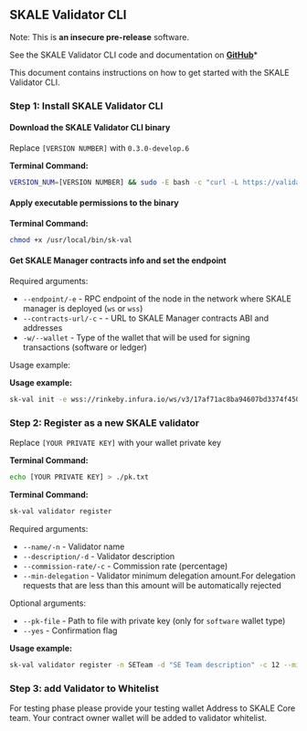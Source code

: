## SKALE Validator CLI

Note: This is **an insecure pre-release** software.

See the SKALE Validator CLI code and documentation on [**GitHub**](https://github.com/skalenetwork/validator-cli)*‍  

This document contains instructions on how to get started with the SKALE Validator CLI.  

### Step 1: Install SKALE Validator CLI

#### Download the SKALE Validator CLI binary

Replace `[VERSION NUMBER]` with `0.3.0-develop.6`

**Terminal Command:**

```bash
VERSION_NUM=[VERSION NUMBER] && sudo -E bash -c "curl -L https://validator-cli.sfo2.digitaloceanspaces.com/develop/sk-val-$VERSION_NUM-`uname -s`-`uname -m` >  /usr/local/bin/sk-val"
```

#### Apply executable permissions to the binary

**Terminal Command:**

```bash
chmod +x /usr/local/bin/sk-val
```

#### Get SKALE Manager contracts info and set the endpoint

Required arguments:

-   `--endpoint/-e` - RPC endpoint of the node in the network where SKALE manager is deployed (`ws` or `wss`)
-   `--contracts-url/-c` - - URL to SKALE Manager contracts ABI and addresses
-   `-w/--wallet` - Type of the wallet that will be used for signing transactions (software or ledger)

Usage example:

**Usage example:**

```bash
sk-val init -e wss://rinkeby.infura.io/ws/v3/17af71ac8ba94607bd3374f4509ce17c -c https://skale-se.sfo2.digitaloceanspaces.com/skale-manager-incentivized-onboarding-alpine-v1.json --wallet software
```

### Step 2: Register as a new SKALE validator

Replace `[YOUR PRIVATE KEY]` with your wallet private key 

**Terminal Command:**

```bash
echo [YOUR PRIVATE KEY] > ./pk.txt
```

**Terminal Command:**

```bash
sk-val validator register
```

Required arguments:

-   `--name/-n` - Validator name
-   `--description/-d` - Validator description
-   `--commission-rate/-c` - Commission rate (percentage)
-   `--min-delegation` - Validator minimum delegation amount.For delegation requests that are less than this amount will be automatically rejected

Optional arguments:

-   `--pk-file` - Path to file with private key (only for `software` wallet type)
-   `--yes` - Confirmation flag

**Usage example:**

```bash
sk-val validator register -n SETeam -d "SE Team description" -c 12 --min-delegation 10 --pk-file ./pk.txt
```

### Step 3: add Validator to Whitelist

For testing phase please provide your testing wallet Address to SKALE Core team. Your contract owner wallet will be added to validator whitelist. 
